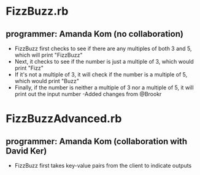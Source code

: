 FizzBuzz.rb
==============

programmer: Amanda Kom (no collaboration)
--------------

- FizzBuzz first checks to see if there are any multiples of both 3 and 5, which will print "FizzBuzz"
- Next, it checks to see if the number is just a multiple of 3, which would print "Fizz"
- If it's not a multiple of 3, it will check if the number is a multiple of 5, which would print "Buzz"
- Finally, if the number is neither a multiple of 3 nor a multiple of 5, it will print out the input number
-Added changes from @Brookr

FizzBuzzAdvanced.rb
==============

programmer: Amanda Kom (collaboration with David Ker)
--------------

- FizzBuzz first takes key-value pairs from the client to indicate outputs
